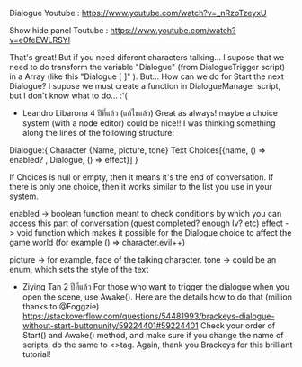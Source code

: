 Dialogue
Youtube : https://www.youtube.com/watch?v=_nRzoTzeyxU

Show hide panel
Toutube : https://www.youtube.com/watch?v=e0feEWLRSYI

That's great! But if you need diferent characters talking... I supose that we need to do  transform the variable "Dialogue" (from DialogueTrigger script) in a Array (like this "Dialogue [ ]" ).
But... How can we do for Start the next Dialogue? I supose we must create a function in DialogueManager script, but I don't know what to do... :'(


- Leandro Libarona
4 ปีที่แล้ว (แก้ไขแล้ว)
Great as always! maybe a choice system (with a node editor) could be nice!!
I was thinking something along the lines of the following structure:

Dialogue:{
Character {Name,  picture, tone}
Text
Choices[{name, () => enabled? , Dialogue, () => effect}]
}

If Choices is null or empty, then it means it's the end of conversation.
If there is only one choice, then it works similar to the list you use in your system.

enabled -> boolean function meant to check conditions by which you can access this part of conversation (quest completed? enough lv? etc)
effect -> void function which makes it possible for the Dialogue choice to affect the game world (for example () => character.evil++)

picture -> for example, face of the talking character.
tone -> could be an enum, which sets the style of the text

- Ziying Tan
2 ปีที่แล้ว
For those who want to trigger the dialogue when you open the scene, use Awake(). Here are the details how to do that (million thanks to @Foggzie) https://stackoverflow.com/questions/54481993/brackeys-dialogue-without-start-buttonunity/59224401#59224401 Check your order of Start() and Awake() method, and make sure if you change the name of scripts, do the same to <>tag. 
Again, thank you Brackeys for this brilliant tutorial!
